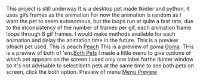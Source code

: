 This project is still underway
It is a desktop pet made tkinter and python, it uses gifs frames as the animation
For now the animation is random as I want the pet to seem autonomous, but the loops run at quite a fast rate, due to the inconsistency of the number of frames per gif, each animation frame loops through 8 gif frames.
I would make methods available for each animation and delay the animation time in the future.
This is a preview ofeach pet used. This is peach [Peach](assets/taps.gif)
This is a preview of goma [Goma](assets/goma_dives.gif).
THis is a preview of both of 'em.[Both Pets](assets/both_bites.gif)
I made a little menu to give options of which pet appears on the screen I used only one label forthe tkinter window so it's not advisable to select both pets at the same time
to see both pets on screen, click the both option. Preview of menu [Menu Preview](assets/main_menu.png)


